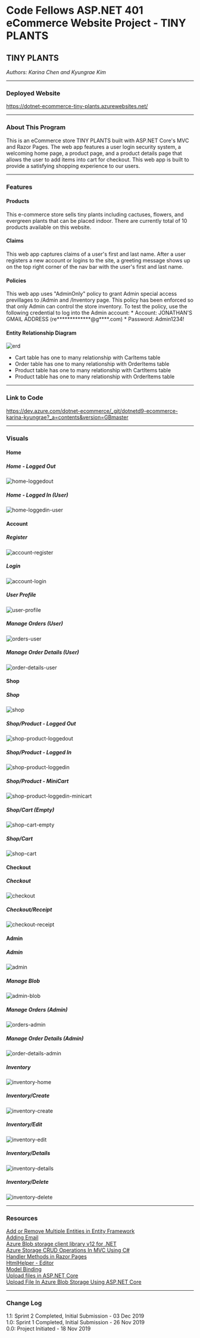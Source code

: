 # Code Fellows ASP.NET 401 eCommerce Website Project - TINY PLANTS

## TINY PLANTS
*Authors: Karina Chen and Kyungrae Kim*

---

### Deployed Website
https://dotnet-ecommerce-tiny-plants.azurewebsites.net/

---

### About This Program
This is an eCommerce store TINY PLANTS built with ASP.NET Core's MVC and Razor Pages. The web app features a user login security system, a welcoming home page, a product page, and a product details page that allows the user to add items into cart for checkout. This web app is built to provide a satisfying shopping experience to our users.

---

### Features
#### Products
This e-commerce store sells tiny plants including cactuses, flowers, and evergreen plants that can be placed indoor. There are currently total of 10 products available on this website.
#### Claims
This web app captures claims of a user's first and last name. After a user registers a new account or logins to the site, a greeting message shows up on the top right corner of the nav bar with the user's first and last name.
#### Policies
This web app uses "AdminOnly" policy to grant Admin special access previllages to /Admin and /Inventory page. This policy has been enforced so that only Admin can control the store inventory. To test the policy, use the following credential to log into the Admin account:
    * Account: JONATHAN'S GMAIL ADDRESS (re*************@g****.com)
    * Password: Admin1234!
#### Entity Relationship Diagram
![erd](/wwwroot/image/ERD.png)
* Cart table has one to many relationship with CarItems table
* Order table has one to many relationship with OrderItems table
* Product table has one to many relationship with CartItems table
* Product table has one to many relationship with OrderItems table

---

### Link to Code
https://dev.azure.com/dotnet-ecommerce/_git/dotnetd9-ecommerce-karina-kyungrae?_a=contents&version=GBmaster

---

### Visuals
#### Home
##### Home - Logged Out
![home-loggedout](https://dev.azure.com/dotnet-ecommerce/b133a1d6-6623-481d-8fd2-365a886a89f8/_apis/git/repositories/c07e43b5-1b55-4bd6-b47f-6d0e100c8f0c/Items?path=%2Fdotnet_ECommerce%2Fdotnet_ECommerce%2Fwwwroot%2Fcaptures%2Fhome-loggedout.png&versionDescriptor%5BversionOptions%5D=0&versionDescriptor%5BversionType%5D=0&versionDescriptor%5Bversion%5D=master&download=false&resolveLfs=true&%24format=octetStream&api-version=5.0-preview.1)
##### Home - Logged In (User)
![home-loggedin-user](https://dev.azure.com/dotnet-ecommerce/b133a1d6-6623-481d-8fd2-365a886a89f8/_apis/git/repositories/c07e43b5-1b55-4bd6-b47f-6d0e100c8f0c/Items?path=%2Fdotnet_ECommerce%2Fdotnet_ECommerce%2Fwwwroot%2Fcaptures%2Fhome-loggedin-user.png&versionDescriptor%5BversionOptions%5D=0&versionDescriptor%5BversionType%5D=0&versionDescriptor%5Bversion%5D=master&download=false&resolveLfs=true&%24format=octetStream&api-version=5.0-preview.1)

#### Account
##### Register
![account-register](https://dev.azure.com/dotnet-ecommerce/b133a1d6-6623-481d-8fd2-365a886a89f8/_apis/git/repositories/c07e43b5-1b55-4bd6-b47f-6d0e100c8f0c/Items?path=%2Fdotnet_ECommerce%2Fdotnet_ECommerce%2Fwwwroot%2Fcaptures%2Faccount-register.png&versionDescriptor%5BversionOptions%5D=0&versionDescriptor%5BversionType%5D=0&versionDescriptor%5Bversion%5D=master&download=false&resolveLfs=true&%24format=octetStream&api-version=5.0-preview.1)
##### Login
![account-login](https://dev.azure.com/dotnet-ecommerce/b133a1d6-6623-481d-8fd2-365a886a89f8/_apis/git/repositories/c07e43b5-1b55-4bd6-b47f-6d0e100c8f0c/Items?path=%2Fdotnet_ECommerce%2Fdotnet_ECommerce%2Fwwwroot%2Fcaptures%2Faccount-login.png&versionDescriptor%5BversionOptions%5D=0&versionDescriptor%5BversionType%5D=0&versionDescriptor%5Bversion%5D=master&download=false&resolveLfs=true&%24format=octetStream&api-version=5.0-preview.1)
##### User Profile
![user-profile](https://dev.azure.com/dotnet-ecommerce/b133a1d6-6623-481d-8fd2-365a886a89f8/_apis/git/repositories/c07e43b5-1b55-4bd6-b47f-6d0e100c8f0c/Items?path=%2Fdotnet_ECommerce%2Fdotnet_ECommerce%2Fwwwroot%2Fcaptures%2Fuser-profile.png&versionDescriptor%5BversionOptions%5D=0&versionDescriptor%5BversionType%5D=0&versionDescriptor%5Bversion%5D=master&download=false&resolveLfs=true&%24format=octetStream&api-version=5.0-preview.1)
##### Manage Orders (User)
![orders-user](https://dev.azure.com/dotnet-ecommerce/b133a1d6-6623-481d-8fd2-365a886a89f8/_apis/git/repositories/c07e43b5-1b55-4bd6-b47f-6d0e100c8f0c/Items?path=%2Fdotnet_ECommerce%2Fdotnet_ECommerce%2Fwwwroot%2Fcaptures%2Forders-user.png&versionDescriptor%5BversionOptions%5D=0&versionDescriptor%5BversionType%5D=0&versionDescriptor%5Bversion%5D=master&download=false&resolveLfs=true&%24format=octetStream&api-version=5.0-preview.1)
##### Manage Order Details (User)
![order-details-user](https://dev.azure.com/dotnet-ecommerce/b133a1d6-6623-481d-8fd2-365a886a89f8/_apis/git/repositories/c07e43b5-1b55-4bd6-b47f-6d0e100c8f0c/Items?path=%2Fdotnet_ECommerce%2Fdotnet_ECommerce%2Fwwwroot%2Fcaptures%2Forder-details-user.png&versionDescriptor%5BversionOptions%5D=0&versionDescriptor%5BversionType%5D=0&versionDescriptor%5Bversion%5D=master&download=false&resolveLfs=true&%24format=octetStream&api-version=5.0-preview.1)

#### Shop
##### Shop
![shop](https://dev.azure.com/dotnet-ecommerce/b133a1d6-6623-481d-8fd2-365a886a89f8/_apis/git/repositories/c07e43b5-1b55-4bd6-b47f-6d0e100c8f0c/Items?path=%2Fdotnet_ECommerce%2Fdotnet_ECommerce%2Fwwwroot%2Fcaptures%2Fshop.png&versionDescriptor%5BversionOptions%5D=0&versionDescriptor%5BversionType%5D=0&versionDescriptor%5Bversion%5D=master&download=false&resolveLfs=true&%24format=octetStream&api-version=5.0-preview.1)
##### Shop/Product - Logged Out
![shop-product-loggedout](https://dev.azure.com/dotnet-ecommerce/b133a1d6-6623-481d-8fd2-365a886a89f8/_apis/git/repositories/c07e43b5-1b55-4bd6-b47f-6d0e100c8f0c/Items?path=%2Fdotnet_ECommerce%2Fdotnet_ECommerce%2Fwwwroot%2Fcaptures%2Fshop-product-loggedout.png&versionDescriptor%5BversionOptions%5D=0&versionDescriptor%5BversionType%5D=0&versionDescriptor%5Bversion%5D=master&download=false&resolveLfs=true&%24format=octetStream&api-version=5.0-preview.1)
##### Shop/Product - Logged In
![shop-product-loggedin](https://dev.azure.com/dotnet-ecommerce/b133a1d6-6623-481d-8fd2-365a886a89f8/_apis/git/repositories/c07e43b5-1b55-4bd6-b47f-6d0e100c8f0c/Items?path=%2Fdotnet_ECommerce%2Fdotnet_ECommerce%2Fwwwroot%2Fcaptures%2Fshop-product-loggedin.png&versionDescriptor%5BversionOptions%5D=0&versionDescriptor%5BversionType%5D=0&versionDescriptor%5Bversion%5D=master&download=false&resolveLfs=true&%24format=octetStream&api-version=5.0-preview.1)
##### Shop/Product - MiniCart
![shop-product-loggedin-minicart](https://dev.azure.com/dotnet-ecommerce/b133a1d6-6623-481d-8fd2-365a886a89f8/_apis/git/repositories/c07e43b5-1b55-4bd6-b47f-6d0e100c8f0c/Items?path=%2Fdotnet_ECommerce%2Fdotnet_ECommerce%2Fwwwroot%2Fcaptures%2Fshop-product-loggedin-minicart.png&versionDescriptor%5BversionOptions%5D=0&versionDescriptor%5BversionType%5D=0&versionDescriptor%5Bversion%5D=master&download=false&resolveLfs=true&%24format=octetStream&api-version=5.0-preview.1)
##### Shop/Cart (Empty)
![shop-cart-empty](https://dev.azure.com/dotnet-ecommerce/b133a1d6-6623-481d-8fd2-365a886a89f8/_apis/git/repositories/c07e43b5-1b55-4bd6-b47f-6d0e100c8f0c/Items?path=%2Fdotnet_ECommerce%2Fdotnet_ECommerce%2Fwwwroot%2Fcaptures%2Fshop-cart-empty.png&versionDescriptor%5BversionOptions%5D=0&versionDescriptor%5BversionType%5D=0&versionDescriptor%5Bversion%5D=master&download=false&resolveLfs=true&%24format=octetStream&api-version=5.0-preview.1)
##### Shop/Cart
![shop-cart](https://dev.azure.com/dotnet-ecommerce/b133a1d6-6623-481d-8fd2-365a886a89f8/_apis/git/repositories/c07e43b5-1b55-4bd6-b47f-6d0e100c8f0c/Items?path=%2Fdotnet_ECommerce%2Fdotnet_ECommerce%2Fwwwroot%2Fcaptures%2Fshop-cart.png&versionDescriptor%5BversionOptions%5D=0&versionDescriptor%5BversionType%5D=0&versionDescriptor%5Bversion%5D=master&download=false&resolveLfs=true&%24format=octetStream&api-version=5.0-preview.1)

#### Checkout
##### Checkout
![checkout](https://dev.azure.com/dotnet-ecommerce/b133a1d6-6623-481d-8fd2-365a886a89f8/_apis/git/repositories/c07e43b5-1b55-4bd6-b47f-6d0e100c8f0c/Items?path=%2Fdotnet_ECommerce%2Fdotnet_ECommerce%2Fwwwroot%2Fcaptures%2Fcheckout.png&versionDescriptor%5BversionOptions%5D=0&versionDescriptor%5BversionType%5D=0&versionDescriptor%5Bversion%5D=master&download=false&resolveLfs=true&%24format=octetStream&api-version=5.0-preview.1)
##### Checkout/Receipt
![checkout-receipt](https://dev.azure.com/dotnet-ecommerce/b133a1d6-6623-481d-8fd2-365a886a89f8/_apis/git/repositories/c07e43b5-1b55-4bd6-b47f-6d0e100c8f0c/Items?path=%2Fdotnet_ECommerce%2Fdotnet_ECommerce%2Fwwwroot%2Fcaptures%2Fcheckout-receipt.png&versionDescriptor%5BversionOptions%5D=0&versionDescriptor%5BversionType%5D=0&versionDescriptor%5Bversion%5D=master&download=false&resolveLfs=true&%24format=octetStream&api-version=5.0-preview.1)

#### Admin
##### Admin
![admin](https://dev.azure.com/dotnet-ecommerce/b133a1d6-6623-481d-8fd2-365a886a89f8/_apis/git/repositories/c07e43b5-1b55-4bd6-b47f-6d0e100c8f0c/Items?path=%2Fdotnet_ECommerce%2Fdotnet_ECommerce%2Fwwwroot%2Fcaptures%2Fadmin.png&versionDescriptor%5BversionOptions%5D=0&versionDescriptor%5BversionType%5D=0&versionDescriptor%5Bversion%5D=master&download=false&resolveLfs=true&%24format=octetStream&api-version=5.0-preview.1)
##### Manage Blob
![admin-blob](https://dev.azure.com/dotnet-ecommerce/b133a1d6-6623-481d-8fd2-365a886a89f8/_apis/git/repositories/c07e43b5-1b55-4bd6-b47f-6d0e100c8f0c/Items?path=%2Fdotnet_ECommerce%2Fdotnet_ECommerce%2Fwwwroot%2Fcaptures%2Fadmin-blob.png&versionDescriptor%5BversionOptions%5D=0&versionDescriptor%5BversionType%5D=0&versionDescriptor%5Bversion%5D=master&download=false&resolveLfs=true&%24format=octetStream&api-version=5.0-preview.1)
##### Manage Orders (Admin)
![orders-admin](https://dev.azure.com/dotnet-ecommerce/b133a1d6-6623-481d-8fd2-365a886a89f8/_apis/git/repositories/c07e43b5-1b55-4bd6-b47f-6d0e100c8f0c/Items?path=%2Fdotnet_ECommerce%2Fdotnet_ECommerce%2Fwwwroot%2Fcaptures%2Forders-admin.png&versionDescriptor%5BversionOptions%5D=0&versionDescriptor%5BversionType%5D=0&versionDescriptor%5Bversion%5D=master&download=false&resolveLfs=true&%24format=octetStream&api-version=5.0-preview.1)
##### Manage Order Details (Admin)
![order-details-admin](https://dev.azure.com/dotnet-ecommerce/b133a1d6-6623-481d-8fd2-365a886a89f8/_apis/git/repositories/c07e43b5-1b55-4bd6-b47f-6d0e100c8f0c/Items?path=%2Fdotnet_ECommerce%2Fdotnet_ECommerce%2Fwwwroot%2Fcaptures%2Forder-details-admin.png&versionDescriptor%5BversionOptions%5D=0&versionDescriptor%5BversionType%5D=0&versionDescriptor%5Bversion%5D=master&download=false&resolveLfs=true&%24format=octetStream&api-version=5.0-preview.1)
##### Inventory
![inventory-home](https://dev.azure.com/dotnet-ecommerce/b133a1d6-6623-481d-8fd2-365a886a89f8/_apis/git/repositories/c07e43b5-1b55-4bd6-b47f-6d0e100c8f0c/Items?path=%2Fdotnet_ECommerce%2Fdotnet_ECommerce%2Fwwwroot%2Fcaptures%2Finventory-home.png&versionDescriptor%5BversionOptions%5D=0&versionDescriptor%5BversionType%5D=0&versionDescriptor%5Bversion%5D=master&download=false&resolveLfs=true&%24format=octetStream&api-version=5.0-preview.1)
##### Inventory/Create
![inventory-create](https://dev.azure.com/dotnet-ecommerce/b133a1d6-6623-481d-8fd2-365a886a89f8/_apis/git/repositories/c07e43b5-1b55-4bd6-b47f-6d0e100c8f0c/Items?path=%2Fdotnet_ECommerce%2Fdotnet_ECommerce%2Fwwwroot%2Fcaptures%2Finventory-create.png&versionDescriptor%5BversionOptions%5D=0&versionDescriptor%5BversionType%5D=0&versionDescriptor%5Bversion%5D=master&download=false&resolveLfs=true&%24format=octetStream&api-version=5.0-preview.1)
##### Inventory/Edit
![inventory-edit](https://dev.azure.com/dotnet-ecommerce/b133a1d6-6623-481d-8fd2-365a886a89f8/_apis/git/repositories/c07e43b5-1b55-4bd6-b47f-6d0e100c8f0c/Items?path=%2Fdotnet_ECommerce%2Fdotnet_ECommerce%2Fwwwroot%2Fcaptures%2Finventory-edit.png&versionDescriptor%5BversionOptions%5D=0&versionDescriptor%5BversionType%5D=0&versionDescriptor%5Bversion%5D=master&download=false&resolveLfs=true&%24format=octetStream&api-version=5.0-preview.1)
##### Inventory/Details
![inventory-details](https://dev.azure.com/dotnet-ecommerce/b133a1d6-6623-481d-8fd2-365a886a89f8/_apis/git/repositories/c07e43b5-1b55-4bd6-b47f-6d0e100c8f0c/Items?path=%2Fdotnet_ECommerce%2Fdotnet_ECommerce%2Fwwwroot%2Fcaptures%2Finventory-details.png&versionDescriptor%5BversionOptions%5D=0&versionDescriptor%5BversionType%5D=0&versionDescriptor%5Bversion%5D=master&download=false&resolveLfs=true&%24format=octetStream&api-version=5.0-preview.1)
##### Inventory/Delete
![inventory-delete](https://dev.azure.com/dotnet-ecommerce/b133a1d6-6623-481d-8fd2-365a886a89f8/_apis/git/repositories/c07e43b5-1b55-4bd6-b47f-6d0e100c8f0c/Items?path=%2Fdotnet_ECommerce%2Fdotnet_ECommerce%2Fwwwroot%2Fcaptures%2Finventory-delete.png&versionDescriptor%5BversionOptions%5D=0&versionDescriptor%5BversionType%5D=0&versionDescriptor%5Bversion%5D=master&download=false&resolveLfs=true&%24format=octetStream&api-version=5.0-preview.1)

---

### Resources
[Add or Remove Multiple Entities in Entity Framework](https://www.entityframeworktutorial.net/entityframework6/addrange-removerange.aspx)  
[Adding Email](https://www.learnrazorpages.com/razor-pages/tutorial/bakery/email)  
[Azure Blob storage client library v12 for .NET](https://docs.microsoft.com/en-us/azure/storage/blobs/storage-quickstart-blobs-dotnet)  
[Azure Storage CRUD Operations In MVC Using C#](https://www.c-sharpcorner.com/article/azure-storage-crud-operations-in-mvc-using-c-sharp-part-two/)  
[Handler Methods in Razor Pages](https://www.learnrazorpages.com/razor-pages/handler-methods)  
[HtmlHelper - Editor](https://www.tutorialsteacher.com/mvc/htmlhelper-editor-editorfor)  
[Model Binding](https://www.learnrazorpages.com/razor-pages/model-binding)  
[Upload files in ASP.NET Core](https://docs.microsoft.com/en-us/aspnet/core/mvc/models/file-uploads?view=aspnetcore-3.1)  
[Upload File In Azure Blob Storage Using ASP.NET Core](https://www.c-sharpcorner.com/article/upload-files-in-azure-blob-storage-using-asp-net-core/)

---

### Change Log
1.1: Sprint 2 Completed, Initial Submission - 03 Dec 2019  
1.0: Sprint 1 Completed, Initial Submission - 26 Nov 2019  
0.0: Project Initiated - 18 Nov 2019  
